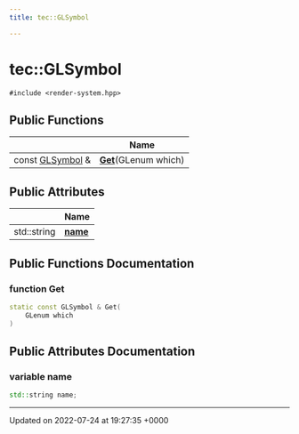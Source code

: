 ```yaml
---
title: tec::GLSymbol

---
```


# tec::GLSymbol






`#include <render-system.hpp>`

## Public Functions

|                | Name           |
| -------------- | -------------- |
| const [GLSymbol](/engine/Classes/classtec_1_1_g_l_symbol/) & | **[Get](/engine/Classes/classtec_1_1_g_l_symbol/#function-get)**(GLenum which) |

## Public Attributes

|                | Name           |
| -------------- | -------------- |
| std::string | **[name](/engine/Classes/classtec_1_1_g_l_symbol/#variable-name)**  |

## Public Functions Documentation

### function Get

```cpp
static const GLSymbol & Get(
    GLenum which
)
```


## Public Attributes Documentation

### variable name

```cpp
std::string name;
```


-------------------------------

Updated on 2022-07-24 at 19:27:35 +0000